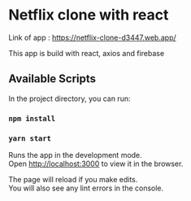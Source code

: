 # Netflix clone with react

Link of app : https://netflix-clone-d3447.web.app/

This app is build with react, axios and firebase

## Available Scripts

In the project directory, you can run:

### `npm install`

### `yarn start`

Runs the app in the development mode.\
Open [http://localhost:3000](http://localhost:3000) to view it in the browser.

The page will reload if you make edits.\
You will also see any lint errors in the console.
